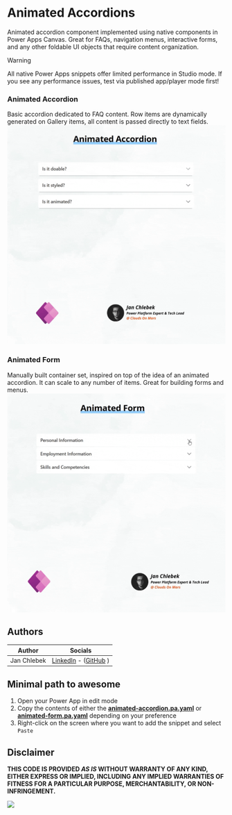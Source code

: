 # Animated Accordions

Animated accordion component implemented using native components in Power Apps Canvas. Great for FAQs, navigation menus, interactive forms, and any other foldable UI objects that require content organization.

> [!WARNING]
> All native Power Apps snippets offer limited performance in Studio mode. If you see any performance issues, test via published app/player mode first!

### Animated Accordion
Basic accordion dedicated to FAQ content. Row items are dynamically generated on Gallery items, all content is passed directly to text fields.
![preview](./assets/animated-accordion-demo.gif)

### Animated Form
Manually built container set, inspired on top of the idea of an animated accordion. It can scale to any number of items. Great for building forms and menus.
![preview](./assets/animated-form-demo.gif)

## Authors

Author|Socials
--------|---------
Jan Chlebek | [LinkedIn](https://www.linkedin.com/in/jan-chlebek/) - ([GitHub](https://github.com/jan-chlebek) )

## Minimal path to awesome

1. Open your Power App in edit mode
2. Copy the contents of either the **[animated-accordion.pa.yaml](./source/animated-accordion.pa.yaml)** or **[animated-form.pa.yaml](./source/animated-form.pa.yaml)** depending on your preference
3. Right-click on the screen where you want to add the snippet and select `Paste`

## Disclaimer

**THIS CODE IS PROVIDED *AS IS* WITHOUT WARRANTY OF ANY KIND, EITHER EXPRESS OR IMPLIED, INCLUDING ANY IMPLIED WARRANTIES OF FITNESS FOR A PARTICULAR PURPOSE, MERCHANTABILITY, OR NON-INFRINGEMENT.**

<img src="https://m365-visitor-stats.azurewebsites.net/powerplatform-snippets/power-apps/animated-accordions" aria-hidden="true" />

